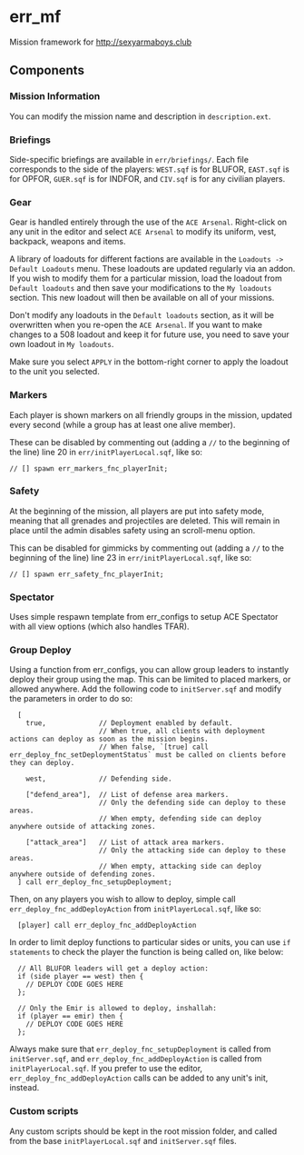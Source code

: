 # err_mf
Mission framework for http://sexyarmaboys.club


## Components

### Mission Information

You can modify the mission name and description in `description.ext`.

### Briefings

Side-specific briefings are available in `err/briefings/`. Each file corresponds to the side of the players: `WEST.sqf` is for BLUFOR, `EAST.sqf` is for OPFOR, `GUER.sqf` is for INDFOR, and `CIV.sqf` is for any civilian players.

### Gear

Gear is handled entirely through the use of the `ACE Arsenal`. Right-click on any unit in the editor and select `ACE Arsenal` to modify its uniform, vest, backpack, weapons and items.

A library of loadouts for different factions are available in the `Loadouts -> Default Loadouts` menu. These loadouts are updated regularly via an addon. If you wish to modify them for a particular mission, load the loadout from `Default loadouts` and then save your modifications to the `My loadouts` section. This new loadout will then be available on all of your missions.

Don't modify any loadouts in the `Default loadouts` section, as it will be overwritten when you re-open the `ACE Arsenal`. If you want to make changes to a 508 loadout and keep it for future use, you need to save your own loadout in `My loadouts`.

Make sure you select `APPLY` in the bottom-right corner to apply the loadout to the unit you selected.

### Markers

Each player is shown markers on all friendly groups in the mission, updated every second (while a group has at least one alive member).

These can be disabled by commenting out (adding a `//` to the beginning of the line) line 20 in `err/initPlayerLocal.sqf`, like so:

```
// [] spawn err_markers_fnc_playerInit;
```

### Safety

At the beginning of the mission, all players are put into safety mode, meaning that all grenades and projectiles are deleted.
This will remain in place until the admin disables safety using an scroll-menu option.

This can be disabled for gimmicks by commenting out (adding a `//` to the beginning of the line) line 23 in `err/initPlayerLocal.sqf`, like so:

```
// [] spawn err_safety_fnc_playerInit;
```

### Spectator

Uses simple respawn template from err_configs to setup ACE Spectator with all view options (which also handles TFAR).

### Group Deploy

Using a function from err_configs, you can allow group leaders to instantly deploy their group using the map. This can be limited to placed markers, or allowed anywhere. Add the following code to `initServer.sqf` and modify the parameters in order to do so:

```
  [
    true,             // Deployment enabled by default.
                      // When true, all clients with deployment actions can deploy as soon as the mission begins.
                      // When false, `[true] call err_deploy_fnc_setDeploymentStatus` must be called on clients before they can deploy.

    west,             // Defending side.
    
    ["defend_area"],  // List of defense area markers.
                      // Only the defending side can deploy to these areas.
                      // When empty, defending side can deploy anywhere outside of attacking zones.

    ["attack_area"]   // List of attack area markers.
                      // Only the attacking side can deploy to these areas.
                      // When empty, attacking side can deploy anywhere outside of defending zones.
  ] call err_deploy_fnc_setupDeployment;
```

Then, on any players you wish to allow to deploy, simple call `err_deploy_fnc_addDeployAction` from `initPlayerLocal.sqf`, like so:

```
  [player] call err_deploy_fnc_addDeployAction
```

In order to limit deploy functions to particular sides or units, you can use `if statements` to check the player the function is being called on, like below:

```
  // All BLUFOR leaders will get a deploy action:
  if (side player == west) then {
    // DEPLOY CODE GOES HERE
  };
```

```
  // Only the Emir is allowed to deploy, inshallah:
  if (player == emir) then {
    // DEPLOY CODE GOES HERE
  };
```

Always make sure that `err_deploy_fnc_setupDeployment` is called from `initServer.sqf`, and `err_deploy_fnc_addDeployAction` is called from `initPlayerLocal.sqf`. If you prefer to use the editor, `err_deploy_fnc_addDeployAction` calls can be added to any unit's init, instead.

### Custom scripts

Any custom scripts should be kept in the root mission folder, and called from the base `initPlayerLocal.sqf` and `initServer.sqf` files.
